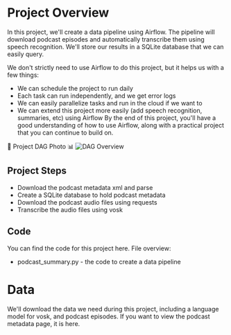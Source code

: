 # Project Overview
In this project, we'll create a data pipeline using Airflow. The pipeline will download podcast episodes and automatically transcribe them using speech recognition. We'll store our results in a SQLite database that we can easily query.

We don't strictly need to use Airflow to do this project, but it helps us with a few things:

- We can schedule the project to run daily
- Each task can run independently, and we get error logs
- We can easily parallelize tasks and run in the cloud if we want to
- We can extend this project more easily (add speech recognition, summaries, etc) using Airflow
By the end of this project, you'll have a good understanding of how to use Airflow, along with a practical project that you can continue to build on.

🏥 Project DAG Photo 📊
![DAG Overview]([https://github.com/Abdullah28-gheyad/Student-Data-Processor/blob/master/grade_load.png](https://github.com/OsamaElneshwy/Airflow_Downloading_Podcasts_Episodes/blob/main/Project_DAG_Photo.jpeg))

## Project Steps

- Download the podcast metadata xml and parse
- Create a SQLite database to hold podcast metadata
- Download the podcast audio files using requests
- Transcribe the audio files using vosk

## Code
You can find the code for this project here.
File overview:
- podcast_summary.py - the code to create a data pipeline

# Data
We'll download the data we need during this project, including a language model for vosk, and podcast episodes. If you want to view the podcast metadata page, it is here.
